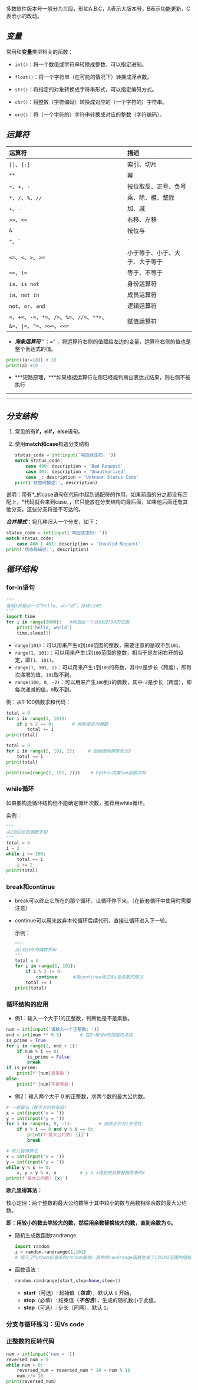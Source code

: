 多数软件版本号一般分为三段，形如A.B.C，A表示大版本号，B表示功能更新，C表示小的改动。

## ***变量***

常用和**变量**类型相关的函数：

*   `int()`：将一个数值或字符串转换成整数，可以指定进制。

*   `float()`：将一个字符串（在可能的情况下）转换成浮点数。

*   `str()`：将指定的对象转换成字符串形式，可以指定编码方式。

*   `chr()`：将整数（字符编码）转换成对应的（一个字符的）字符串。

*   `ord()`：将（一个字符的）字符串转换成对应的整数（字符编码）。

## ***运算符***

| 运算符                                                                  | 描述              |
| :------------------------------------------------------------------- | :-------------- |
| `[]`、`[:]`                                                           | 索引、切片           |
| `**`                                                                 | 幂               |
| `~`、`+`、`-`                                                          | 按位取反、正号、负号      |
| `*`、`/`、`%`、`//`                                                     | 乘、除、模、整除        |
| `+`、`-`                                                              | 加、减             |
| `>>`、`<<`                                                            | 右移、左移           |
| `&`                                                                  | 按位与             |
| `^`、\`                                                               | \`              |
| `<=`、`<`、`>`、`>=`                                                    | 小于等于、小于、大于、大于等于 |
| `==`、`!=`                                                            | 等于、不等于          |
| `is`、`is not`                                                        | 身份运算符           |
| `in`、`not in`                                                        | 成员运算符           |
| `not`、`or`、`and`                                                     | 逻辑运算符           |
| `=`、`+=`、`-=`、`*=`、`/=`、`%=`、`//=`、`**=`、`&=`、`\|=`、`^=`、`>>=`、`<<=` | 赋值运算符           |

*   ***海象运算符*** “**：=**” ，将运算符右侧的值赋给左边的变量，运算符右侧的值也是整个表达式的值。

```python
print((a:=10)) # 10
print(a) #10
```

*   \*\*\*短路原理，\*\*\*如果根据运算符左侧已经能判断出表达式结果，则右侧不被执行

***

***

## ***分支结构***

1.  常见的有**if，elif，else**语句。
2.  使用**match和case**构造分支结构

    ```python
    status_code = int(input('响应状态码: '))
    match status_code:
        case 400: description = 'Bad Request'
        case 401: description = 'Unauthorized'
        case _: description = 'Unknown Status Code'
    print('状态码描述:', description)
    ```

&#x20;     说明：带有\*\_的case语句在代码中起到通配符的作用，如果前面的分之都没有匹配上，\*代码就会来到case\_，它只能放在分支结构的最后面，如果他后面还有其他分支，这些分支将是不可达的。

&#x20;     ***合并模式***：将几种归入一个分支，如下：

```python
status_code = int(input('响应状态码: '))
match status_code:
    case 400 | 401: description = 'Invalid Request'
print('状态码描述:', description)
```

## ***循环结构***

### **for-in语句**

```python
"""
每隔1秒输出一次“hello, world”，持续1小时
"""
import time
for i in range(3600):   #构造出一个从0到2599的范围
    print('hello, world')
    time.sleep(1)
```

*   `range(101)`：可以用来产生`0`到`100`范围的整数，需要注意的是取不到`101`。
*   `range(1, 101)`：可以用来产生`1`到`100`范围的整数，相当于是左闭右开的设定，即`[1, 101)`。
*   `range(1, 101, 2)`：可以用来产生`1`到`100`的奇数，其中`2`是步长（跨度），即每次递增的值，`101`取不到。
*   `range(100, 0, -2)`：可以用来产生`100`到`1`的偶数，其中`-2`是步长（跨度），即每次递减的值，`0`取不到。

例：从1-100偶数求和代码：

```python
total = 0
for i in range(1, 101):
    if i % 2 == 0:       # 判断是否为偶数
        total += i
print(total)
```

```python
total = 0
for i in range(2, 101, 2):     # 起始值和跨度改为2
    total += i
print(total)
```

```python
print(sum(range(2, 101, 2)))    # Python内置sum函数求和
```

### **while循环**

如果要构造循环结构但不能确定循环次数，推荐用while循环。

实例：

```python
"""
从1到100的偶数求和
"""
total = 0
i = 2
while i <= 100:
    total += i
    i += 2
print(total)
```

### **break和continue**

*   break可以终止它所在的那个循环，让循环停下来。（在嵌套循环中使用时需要注意）
*   continue可以用来放弃本轮循环后续代码，直接让循环进入下一轮。

    示例：

    ```python
    """
    从1到100的偶数求和
    """
    total = 0
    for i in range(1, 101):
        if i % 2 != 0:
            continue      #用continue调过来i是奇数的情况
        total += i
    print(total)
    ```

### **循环结构的应用**

*   例1：输入一个大于1的正整数，判断他是不是素数。

```python
num = int(input('请输入一个正整数: '))
end = int(num ** 0.5)       # 在2~根号m的范围内寻找
is_prime = True
for i in range(2, end + 1):
    if num % i == 0:
        is_prime = False
        break
if is_prime:
    print(f'{num}是素数')
else:
    print(f'{num}不是素数')
```

*   例2：输入两个大于 0 的正整数，求两个数的最大公约数。

```python
# 一般算法（数字大时效率低）
x = int(input('x = '))
y = int(input('y = '))
for i in range(x, 0, -1):          # 倒序步长为1去寻找
    if x % i == 0 and y % i == 0:
        print(f'最大公约数: {i}')
        break
```

```python
# 欧几里得算法
x = int(input('x = '))
y = int(input('y = '))
while y % x != 0:
    x, y = y % x, x         # y % x得到的余数替换原来的x
print(f'最大公约数: {x}')
```

**欧几里得算法：**

核心定理：两个整数的最大公约数等于其中较小的数与两数相除余数的最大公约数。

**即：用较小的数去除较大的数，然后用余数替换较大的数，直到余数为 0。​**

*   随机生成数函数randrange

    ```python
    import random
    i = random.randrange(1,101)
    # 导入了Python标准库的random模块，其中的randrange函数生成了1到101范围的随机数（不包含101）
    ```

*   函数语法：

    ```python
    random.randrange(start,stop=None,steo=1)
    ```

    *   **start**​（可选）: 起始值（***包含***），默认从 `0` 开始。
    *   ​**stop**​（必填）: 结束值（***不包含***），生成的随机数小于此值。
    *   ​**step**​（可选）: 步长（间隔），默认 `1`。

### **分支与循环练习：见Vs code**

### 正整数的反转代码

```python
num = int(input('num = '))
reversed_num = 0
while num > 0:
    reversed_num = reversed_num * 10 + num % 10
    num //= 10
print(reversed_num)
```

